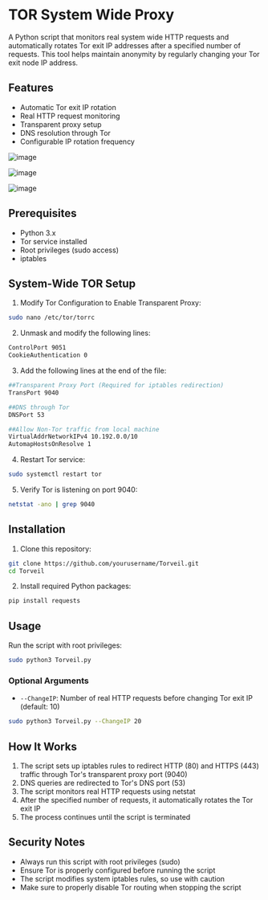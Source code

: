 # TOR System Wide Proxy

A Python script that monitors real system wide HTTP requests and automatically rotates Tor exit IP addresses after a specified number of requests. This tool helps maintain anonymity by regularly changing your Tor exit node IP address.

## Features

- Automatic Tor exit IP rotation
- Real HTTP request monitoring
- Transparent proxy setup
- DNS resolution through Tor
- Configurable IP rotation frequency

![image](https://github.com/user-attachments/assets/6a9acc8c-897f-4c64-9410-c3422321f551)

![image](https://github.com/user-attachments/assets/00de0b3e-623a-48fe-b21e-1a2607980629)

![image](https://github.com/user-attachments/assets/f356a760-8c61-46dc-a6fd-cc1aa180571f)


## Prerequisites

- Python 3.x
- Tor service installed
- Root privileges (sudo access)
- iptables

## System-Wide TOR Setup

1. Modify Tor Configuration to Enable Transparent Proxy:

```bash
sudo nano /etc/tor/torrc
```

2. Unmask and modify the following lines:
```bash
ControlPort 9051
CookieAuthentication 0
```

3. Add the following lines at the end of the file:
```bash
##Transparent Proxy Port (Required for iptables redirection)
TransPort 9040

##DNS through Tor
DNSPort 53

##Allow Non-Tor traffic from local machine
VirtualAddrNetworkIPv4 10.192.0.0/10
AutomapHostsOnResolve 1
```

4. Restart Tor service:
```bash
sudo systemctl restart tor
```

5. Verify Tor is listening on port 9040:
```bash
netstat -ano | grep 9040
```

## Installation

1. Clone this repository:
```bash
git clone https://github.com/yourusername/Torveil.git
cd Torveil
```

2. Install required Python packages:
```bash
pip install requests
```

## Usage

Run the script with root privileges:

```bash
sudo python3 Torveil.py
```

### Optional Arguments

- `--ChangeIP`: Number of real HTTP requests before changing Tor exit IP (default: 10)
```bash
sudo python3 Torveil.py --ChangeIP 20
```

## How It Works

1. The script sets up iptables rules to redirect HTTP (80) and HTTPS (443) traffic through Tor's transparent proxy port (9040)
2. DNS queries are redirected to Tor's DNS port (53)
3. The script monitors real HTTP requests using netstat
4. After the specified number of requests, it automatically rotates the Tor exit IP
5. The process continues until the script is terminated

## Security Notes

- Always run this script with root privileges (sudo)
- Ensure Tor is properly configured before running the script
- The script modifies system iptables rules, so use with caution
- Make sure to properly disable Tor routing when stopping the script
